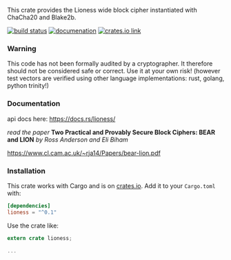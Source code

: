 
This crate provides the Lioness wide block cipher instantiated with ChaCha20 and Blake2b.

[![build status](https://api.travis-ci.org/applied-mixnetworks/lioness-rs.png)](https://travis-ci.org/applied-mixnetworks/lioness-rs)
[![documenation](https://docs.rs/lioness/badge.svg)](https://docs.rs/lioness/)
[![crates.io link](https://img.shields.io/crates/v/lioness.svg)](https://crates.io/crates/lioness)


### Warning

This code has not been formally audited by a cryptographer. It therefore should not
be considered safe or correct. Use it at your own risk! (however test vectors are verified using
other language implementations: rust, golang, python trinity!)



### Documentation

api docs here: <https://docs.rs/lioness/>

_read the paper_
**Two Practical and Provably Secure Block Ciphers: BEAR and LION**
*by Ross Anderson and Eli Biham*

https://www.cl.cam.ac.uk/~rja14/Papers/bear-lion.pdf


### Installation

This crate works with Cargo and is on
[crates.io](https://crates.io/crates/lioness).  Add it to your `Cargo.toml` with:

```toml
[dependencies]
lioness = "^0.1"
```

Use the crate like:

```rust
extern crate lioness;

...
```

